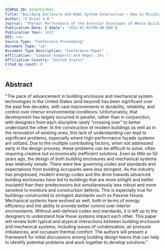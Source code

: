 ```yaml
---
SCOPUS_ID: 85167623663
Title: "Building Enclosure and HVAC System Interaction – How to Minimize Risk and Design for For Success"
Author: "O’Brien S.M."
Journal: "Thermal Performance of the Exterior Envelopes of Whole Buildings"
Publication Date: {'$date': '2022-01-01T00:00:00Z'}
Publication Year: 2022
DOI: nan
Source Type: "Conference Proceeding"
Document Type: "cp"
Document Type Description: "Conference Paper"
Affiliation: "Simpson Gumpertz and Heger, Inc."
Affiliation Country: "United States"
Cited by count: 0
---
```


## Abstract
"The pace of advancement in building enclosure and mechanical system technologies in the United States (and beyond) has been significant over the past few decades, with vast improvements in durability, reliability, and control over interior environmental conditions. Unfortunately, that development has largely occurred in parallel, rather than in conjunction, with designers from each discipline rarely “crossing over” to better understand the other. In the construction of modern buildings as well as in the renovation of existing ones, this lack of understanding can lead to significant problems, especially where high-performance façade systems are utilized. Due to the multiple contributing factors, when not addressed early in the design process, these problems can be difficult to solve, often requiring creative but economically inefficient solutions. Even as little as 50 years ago, the design of both building enclosures and mechanical systems was relatively simple. There were few governing codes and standards and expectations from building occupants were less stringent. As the industry has progressed, modern energy codes and the drive towards advanced building enclosures have led to buildings that are more airtight and better insulated than their predecessors but simultaneously less robust and more sensitive to moisture and construction defects. This is especially true for buildings constructed to stringent standards such as Passive House. Mechanical systems have evolved as well, both in terms of energy efficiency and the ability to provide better control over interior environments. Without well-defined codes and standards, it is left up to the designers to understand how these systems impact each other. This paper will review both typical and atypical interactions between building enclosure and mechanical systems, including issues of condensation, air pressure imbalances, and occupant thermal comfort. The authors will present a framework for initial discussions among building design teams that can help to identify potential problems and work together to develop solutions."
